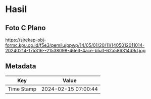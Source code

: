 # Hasil

## Foto C Plano

https://sirekap-obj-formc.kpu.go.id/f5e3/pemilu/ppwp/14/05/01/20/11/1405012011014-20240214-175316--21538098-46e3-4ace-b5a1-62a586314d9d.jpg


## Metadata

| Key        | Value               |
| ---------- | ------------------- |
| Time Stamp | 2024-02-15 07:00:44 |



